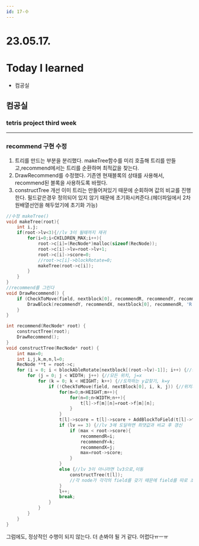 ```yaml
---
id: 17-수
---
```


# 23.05.17.

# Today I learned

- 컴공실

## 컴공실

### tetris project third week

---

### recommend 구현 수정

1. 트리를 만드는 부분을 분리했다. makeTree함수를 미리 호출해 트리를 만들고,recommend에서는 트리를 순환하며 최적값을 찾는다.
2. DrawRecommend를 수정했다.
   기존엔 현재블록의 상태를 사용해서, recommend된 블록을 사용하도록 바꿨다.
3. constructTree 개선
   이미 트리는 만들어져있기 때문에 순회하며 값의 비교를 진행한다. 필드같은경우 정의되어 있지 않기 때문에 초기화시켜준다.(헤더파일에서 2차원배열선언을 해두었기에 초기화 가능)

```C
//수정 makeTree()
void makeTree(root){
    int i,j;
    if(root->lv<3){//lv 3이 될때까지 재귀
        for(i=0;i<CHILDREN_MAX;i++){
            root->c[i]=(RecNode*)malloc(sizeof(RecNode));
            root->c[i]->lv=root->lv+1;
            root->c[i]->score=0;
            //root->c[i]->blockRotate=0;
            makeTree(root->c[i]);
        }
    }
}
//recommend를 그린다
void DrawRecommend() {
    if (CheckToMove(field, nextblock[0], recommendR, recommendY, recommendX)) {//recommend위치로 이동가능하면 이동
        DrawBlock(recommendY, recommendX, nextblock[0], recommendR, 'R');
    }
}

int recommend(RecNode* root) {
    constructTree(root);
    DrawRecommend();
}
void constructTree(RecNode* root) {
    int max=0;
    int i,j,k,m,n,l=0;
    RecNode **t = root->c;
    for (i = 0; i < blockAbleRotate[nextblock[(root->lv)-1]]; i++) {//중복되는 경우 제외 모든 회전, i=blockRotate
        for (j = 0; j < WIDTH; j++) {//모든 위치, j=x
            for (k = 0; k < HEIGHT; k++) {//도착하는 y값찾기, k=y
                if (!CheckToMove(field, nextBlock[0], i, k, j)) {//위치시키기
                    for(m=0;m<HEIGHT;m++){
                        for(n=0;n<WIDTH;n++){
                            t[l]->f[m][n]=root->f[m][n];
                        }
                    }
                    t[l]->score = t[l]->score + AddBlockToField(t[l]->f,i,k-1,j)+DeleteLine(t[l]->f)
                    if (lv == 3) {//lv 3에 도달하면 최댓값과 비교 후 갱신
                        if (max < root->score){
                            recommendR=i;
                            recommendY=k;
                            recommendX=j;
                            max=root->score;
                        }
                    }
                    else {//lv 3이 아니라면 lv3으로,이동
                        constructTree(t[l]);
                        //각 node가 각각의 field를 갖기 때문에 field를 따로 초기화할 필요가 없다
                    }
                    l++;
                    break;
                }
            }
        }
    }
}
```

그럼에도, 정상적인 수행이 되지 않는다. 더 손봐야 될 거 같다. 어렵다ㅠㅡㅠ

